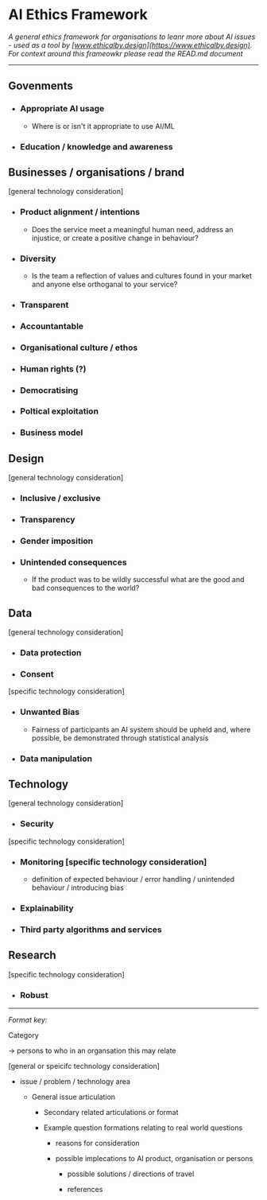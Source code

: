# AI Ethics Framework

*A general ethics framework for organisations to leanr more about AI issues - used as a tool by [www.ethicalby.design](https://www.ethicalby.design). For context around this frameowkr please read the READ.md document*

***

## Govenments

- ### Appropriate AI usage
  
  - Where is or isn't it appropriate to use AI/ML

- ### Education / knowledge and awareness

## Businesses / organisations / brand

[general technology consideration]

- ### Product alignment / intentions
  
  - Does the service meet a meaningful human need, address an injustice, or create a positive change in behaviour?

- ### Diversity

  - Is the team a reflection of values and cultures found in your market and anyone else orthoganal to your service?

- ### Transparent

- ### Accountantable

- ### Organisational culture / ethos

- ### Human rights (?)

- ### Democratising

- ### Poltical exploitation

- ### Business model


## Design

[general technology consideration]

- ### Inclusive / exclusive

- ### Transparency

- ### Gender imposition

- ### Unintended consequences

  - If the product was to be wildly successful what are the good and bad consequences to the world?

## Data

[general technology consideration]

- ### Data protection

- ### Consent

[specific technology consideration]

- ### Unwanted Bias

  - Fairness of participants an AI system should be upheld and, where possible, be demonstrated through statistical analysis 

- ### Data manipulation

## Technology

[general technology consideration]

- ### Security

[specific technology consideration]

- ### Monitoring [specific technology consideration]
  
  - definition of expected behaviour / error handling / unintended behaviour / introducing bias

- ### Explainability

- ### Third party algorithms and services


## Research

[specific technology consideration]

- ### Robust

***

*Format key:*

Category

-> persons to who in an organsation this may relate

[general or speicifc technology consideration]

- issue / problem / technology area

  - General issue articulation

    - Secondary related articulations or format

    - Example question formations relating to real world questions

      - reasons for consideration

      - possible implecations to AI product, organisation or persons

        - possible solutions / directions of travel

        - references
